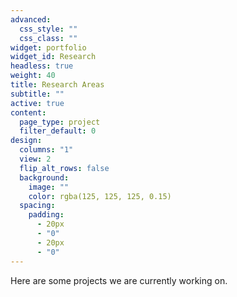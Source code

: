 ```yaml
---
advanced:
  css_style: ""
  css_class: ""
widget: portfolio
widget_id: Research
headless: true
weight: 40
title: Research Areas
subtitle: ""
active: true
content:
  page_type: project
  filter_default: 0
design:
  columns: "1"
  view: 2
  flip_alt_rows: false
  background:
    image: ""
    color: rgba(125, 125, 125, 0.15)
  spacing:
    padding:
      - 20px
      - "0"
      - 20px
      - "0"
---
```


Here are some projects we are currently working on. 
